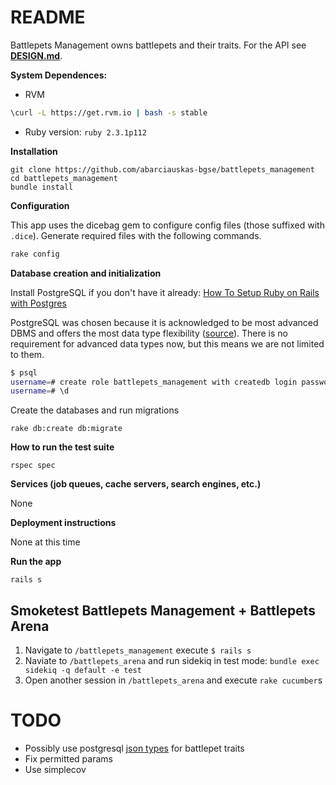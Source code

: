# README

Battlepets Management owns battlepets and their traits. For the API see **[DESIGN.md](DESIGN.md)**.

**System Dependences:**

* RVM
```bash
\curl -L https://get.rvm.io | bash -s stable
```
* Ruby version: `ruby 2.3.1p112`

**Installation**

```
git clone https://github.com/abarciauskas-bgse/battlepets_management
cd battlepets_management
bundle install
```

**Configuration**

This app uses the dicebag gem to configure config files (those suffixed with `.dice`). Generate required files with the following commands.

```bash
rake config
```

**Database creation and initialization**

Install PostgreSQL if you don't have it already: [How To Setup Ruby on Rails with Postgres](https://www.digitalocean.com/community/tutorials/how-to-setup-ruby-on-rails-with-postgres)

PostgreSQL was chosen because it is acknowledged to be most advanced DBMS and offers the most data type flexibility ([source](https://www.digitalocean.com/community/tutorials/sqlite-vs-mysql-vs-postgresql-a-comparison-of-relational-database-management-systems)). There is no requirement for advanced data types now, but this means we are not limited to them.

```bash
$ psql
username=# create role battlepets_management with createdb login password 'password1';
username=# \d
```

Create the databases and run migrations

```
rake db:create db:migrate
```

**How to run the test suite**

```
rspec spec
```

**Services (job queues, cache servers, search engines, etc.)**

None

**Deployment instructions**

None at this time

**Run the app**

```
rails s
```

## Smoketest Battlepets Management + Battlepets Arena

1. Navigate to `/battlepets_management` execute `$ rails s`
2. Naviate to `/battlepets_arena` and run sidekiq in test mode: `bundle exec sidekiq -q default -e test`
3. Open another session in `/battlepets_arena` and execute `rake cucumber`s

# TODO

* Possibly use postgresql [json types](http://www.tutorialspoint.com/postgresql/postgresql_data_types.htm) for battlepet traits
* Fix permitted params
* Use simplecov
